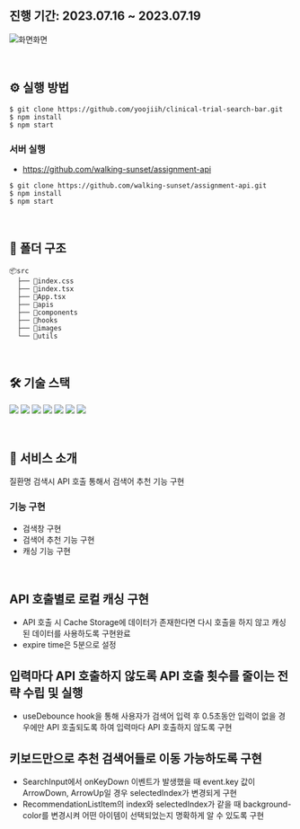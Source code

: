 ## 진행 기간: 2023.07.16 ~ 2023.07.19

![화면화면](https://github.com/yoojiih/clinical-trial-search-bar/assets/33574807/320c3697-68f4-484d-a830-384e6118748d) <br/>

<br/>

## ⚙️ 실행 방법

```
$ git clone https://github.com/yoojiih/clinical-trial-search-bar.git
$ npm install
$ npm start
```

### 서버 실행

- https://github.com/walking-sunset/assignment-api

```
$ git clone https://github.com/walking-sunset/assignment-api.git
$ npm install
$ npm start
```

</br>

## 📂 폴더 구조

```
📦src
  ├── 📄index.css
  ├── 📄index.tsx
  ├── 📄App.tsx
  ├── 📂apis
  ├── 📂components
  ├── 📂hooks
  ├── 📂images
  └── 📂utils
```

<br/>

## 🛠️ 기술 스택

<img src="https://img.shields.io/badge/react-61DAFB?style=for-the-badge&logo=react&logoColor=white"> <img src="https://img.shields.io/badge/typescript-3178C6?style=for-the-badge&logo=typescript&logoColor=white"> <img src="https://img.shields.io/badge/axios-5A29E4?style=for-the-badge&logo=axios&logoColor=white"> <img src="https://img.shields.io/badge/eslint-4B32C3?style=for-the-badge&logo=eslint&logoColor=white"> <img src="https://img.shields.io/badge/prettier-F7B93E?style=for-the-badge&logo=prettier&logoColor=white"> <img src="https://img.shields.io/badge/husky-000000?style=for-the-badge&logo=husky&logoColor=white"> <img src="https://img.shields.io/badge/vercel-000000?style=for-the-badge&logo=vercel&logoColor=white">

<br/>

## 📖 서비스 소개

질환명 검색시 API 호출 통해서 검색어 추천 기능 구현

### 기능 구현

- 검색창 구현
- 검색어 추천 기능 구현
- 캐싱 기능 구현

<br/>

## API 호출별로 로컬 캐싱 구현

- API 호출 시 Cache Storage에 데이터가 존재한다면 다시 호출을 하지 않고 캐싱된 데이터를 사용하도록 구현완료
- expire time은 5분으로 설정

## 입력마다 API 호출하지 않도록 API 호출 횟수를 줄이는 전략 수립 및 실행

- useDebounce hook을 통해 사용자가 검색어 입력 후 0.5초동안 입력이 없을 경우에만 API 호출되도록 하여 입력마다 API 호출하지 않도록 구현

## 키보드만으로 추천 검색어들로 이동 가능하도록 구현

- SearchInput에서 onKeyDown 이벤트가 발생했을 때 event.key 값이 ArrowDown, ArrowUp일 경우 selectedIndex가 변경되게 구현
- RecommendationListItem의 index와 selectedIndex가 같을 때 background-color를 변경시켜 어떤 아이템이 선택되었는지 명확하게 알 수 있도록 구현
